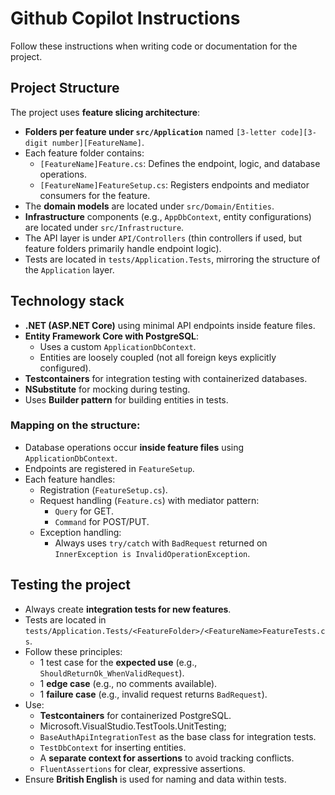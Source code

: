 # Github Copilot Instructions

Follow these instructions when writing code or documentation for the project.

## Project Structure

The project uses **feature slicing architecture**:
- **Folders per feature under `src/Application`** named `[3-letter code][3-digit number][FeatureName]`.
- Each feature folder contains:
    - `[FeatureName]Feature.cs`: Defines the endpoint, logic, and database operations.
    - `[FeatureName]FeatureSetup.cs`: Registers endpoints and mediator consumers for the feature.
- The **domain models** are located under `src/Domain/Entities`.
- **Infrastructure** components (e.g., `AppDbContext`, entity configurations) are located under `src/Infrastructure`.
- The API layer is under `API/Controllers` (thin controllers if used, but feature folders primarily handle endpoint logic).
- Tests are located in `tests/Application.Tests`, mirroring the structure of the `Application` layer.

## Technology stack

- **.NET (ASP.NET Core)** using minimal API endpoints inside feature files.
- **Entity Framework Core with PostgreSQL**:
    - Uses a custom `ApplicationDbContext`.
    - Entities are loosely coupled (not all foreign keys explicitly configured).
- **Testcontainers** for integration testing with containerized databases.
- **NSubstitute** for mocking during testing.
- Uses **Builder pattern** for building entities in tests.

### Mapping on the structure:

- Database operations occur **inside feature files** using `ApplicationDbContext`.
- Endpoints are registered in `FeatureSetup`.
- Each feature handles:
    - Registration (`FeatureSetup.cs`).
    - Request handling (`Feature.cs`) with mediator pattern:
        - `Query` for GET.
        - `Command` for POST/PUT.
    - Exception handling:
        - Always uses `try/catch` with `BadRequest` returned on `InnerException is InvalidOperationException`.

## Testing the project

- Always create **integration tests for new features**.
- Tests are located in `tests/Application.Tests/<FeatureFolder>/<FeatureName>FeatureTests.cs`.
- Follow these principles:
    - 1 test case for the **expected use** (e.g., `ShouldReturnOk_WhenValidRequest`).
    - 1 **edge case** (e.g., no comments available).
    - 1 **failure case** (e.g., invalid request returns `BadRequest`).
- Use:
    - **Testcontainers** for containerized PostgreSQL.
    - Microsoft.VisualStudio.TestTools.UnitTesting;
    - `BaseAuthApiIntegrationTest` as the base class for integration tests.
    - `TestDbContext` for inserting entities.
    - A **separate context for assertions** to avoid tracking conflicts.
    - `FluentAssertions` for clear, expressive assertions.
- Ensure **British English** is used for naming and data within tests.